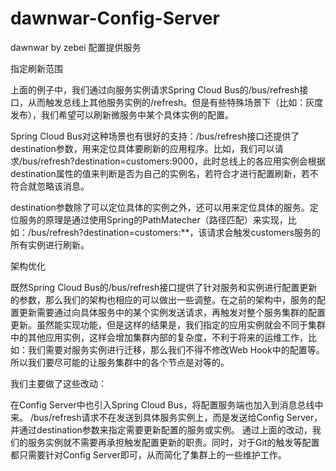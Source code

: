 # dawnwar-Config-Server
dawnwar by zebei
配置提供服务


指定刷新范围

上面的例子中，我们通过向服务实例请求Spring Cloud Bus的/bus/refresh接口，从而触发总线上其他服务实例的/refresh。但是有些特殊场景下（比如：灰度发布），我们希望可以刷新微服务中某个具体实例的配置。

Spring Cloud Bus对这种场景也有很好的支持：/bus/refresh接口还提供了destination参数，用来定位具体要刷新的应用程序。比如，我们可以请求/bus/refresh?destination=customers:9000，此时总线上的各应用实例会根据destination属性的值来判断是否为自己的实例名，若符合才进行配置刷新，若不符合就忽略该消息。

destination参数除了可以定位具体的实例之外，还可以用来定位具体的服务。定位服务的原理是通过使用Spring的PathMatecher（路径匹配）来实现，比如：/bus/refresh?destination=customers:**，该请求会触发customers服务的所有实例进行刷新。

架构优化

既然Spring Cloud Bus的/bus/refresh接口提供了针对服务和实例进行配置更新的参数，那么我们的架构也相应的可以做出一些调整。在之前的架构中，服务的配置更新需要通过向具体服务中的某个实例发送请求，再触发对整个服务集群的配置更新。虽然能实现功能，但是这样的结果是，我们指定的应用实例就会不同于集群中的其他应用实例，这样会增加集群内部的复杂度，不利于将来的运维工作，比如：我们需要对服务实例进行迁移，那么我们不得不修改Web Hook中的配置等。所以我们要尽可能的让服务集群中的各个节点是对等的。

我们主要做了这些改动：

在Config Server中也引入Spring Cloud Bus，将配置服务端也加入到消息总线中来。
/bus/refresh请求不在发送到具体服务实例上，而是发送给Config Server，并通过destination参数来指定需要更新配置的服务或实例。
通过上面的改动，我们的服务实例就不需要再承担触发配置更新的职责。同时，对于Git的触发等配置都只需要针对Config Server即可，从而简化了集群上的一些维护工作。
